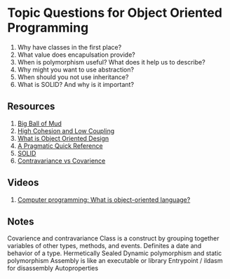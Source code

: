 # Topic Questions for Object Oriented Programming

1. Why have classes in the first place?
2. What value does encapulsation provide?
3. When is polymorphism useful? What does it help us to describe?
4. Why might you want to use abstraction?
5. When should you not use inheritance?
6. What is SOLID? And why is it important?

## Resources

1. [Big Ball of Mud](https://blog.codinghorror.com/the-big-ball-of-mud-and-other-architectural-disasters/)
2. [High Cohesion and Low Coupling](https://thebojan.ninja/2015/04/08/high-cohesion-loose-coupling/)
3. [What is Object Oriented Design](http://butunclebob.com/ArticleS.UncleBob.PrinciplesOfOod)
4. [A Pragmatic Quick Reference](https://blog.codinghorror.com/a-pragmatic-quick-reference/)
5. [SOLID](https://scotch.io/bar-talk/s-o-l-i-d-the-first-five-principles-of-object-oriented-design)
6. [Contravariance vs Covarience](http://tomasp.net/blog/variance-explained.aspx/)

## Videos

1. [Computer programming: What is object-oriented language?](https://www.youtube.com/watch?v=SS-9y0H3Si8)

## Notes

Covarience and contravariance 
Class is a construct by grouping together variables of other types, methods, and events. Definites a date and behavior of a type.
Hermetically Sealed 
Dynamic polymorphism and static polymorphism
Assembly is like an executable or library
Entrypoint / ildasm for disassembly 
Autoproperties 



